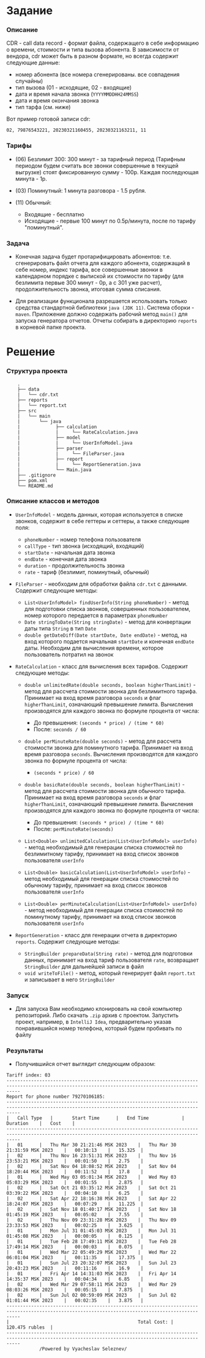 # Задание

### Описание

CDR - сall data record - формат файла, содержащего в себе информацию о времени, стоимости и типа вызова абонента.
В зависимости от вендора, cdr может быть в разном формате, но всегда содержит следующие данные:
- номер абонента (все номера сгенерированы. все совпадения случайны)
- тип вызова (01 - исходящие, 02 - входящие)
- дата и время начала звонка (`YYYYMMDDHH24MMSS`)
- дата и время окончания звонка
- тип тарфа (см. ниже)

Вот пример готовой записи cdr:

`02, 79876543221, 20230321160455, 20230321163211, 11`

### Тарифы

- (06) Безлимит 300: 300 минут - за тарифный период (Тарифным периодом будем считать все звонки совершенные в текущей
выгрузке) стоят фиксированную сумму - 100р. Каждая последующая минута - 1р. 

- (03) Поминутный: 1 минута разговора - 1.5 рубля. 

- (11) Обычный:
    - Входящие - бесплатно
    - Исходящие - первые 100 минут по 0.5р/минута, после по тарифу "поминутный".

### Задача

- Конечная задача будет протарифицировать абонентов: т.е. сгенерировать файл отчета для каждого абонента, содержащий в
себе номер, индекс тарифа, все совершенные звонки в календарном порядке с выпиской их стоимости по тарифу (для безлимита
первые 300 минут - 0р, а с 301 уже расчет), продолжительность звонка, итоговая сумма списания. 

- Для реализации функционала разрешается использовать только средства стандартной библиотеки `java (JDK 11)`. Система
сборки - `maven`. Приложение должно содержать рабочий метод `main()` для запуска генератора отчетов. Отчеты собирать в
директорию `reports` в корневой папке проекта.

# Решение

### Структура проекта

```
    .
    ├── data
    |   └── cdr.txt
    ├── reports
    |   └── report.txt
    ├── src
    |   └── main
    |       └── java
    |             ├── calculation
    |             |     └── RateCalculation.java
    |             ├── model
    |             |     └── UserInfoModel.java
    |             ├── parser
    |             |     └── FileParser.java
    |             ├── report
    |             |     └── ReportGeneration.java
    |             └── Main.java
    ├── .gitignore
    ├── pom.xml
    └── README.md
```

### Описание классов и методов

- `UserInfoModel` - модель данных, которая используется в списке звонков, содержит в себе геттеры и сеттеры, а также
следующие поля:
    - `phoneNumber` - номер телефона пользователя
    - `callType` - тип звонка (исходящий, входящий)
    - `startDate` - начальная дата звонка
    - `endDate` - конечная дата звонка
    - `duration` - продолжительность звонка
    - `rate` - тариф (безлимит, поминутный, обычный)


- `FileParser` - необходим для обработки файла `cdr.txt` с данными. Содержит следующие методы:
    - `List<UserInfoModel> findUserInfo(String phoneNumber)` - метод для подготовки списка звонков, совершенных
    пользователем, номер которого передается в параметрах `phoneNumber`
    - `Date stringToDate(String stringDate)` - метод для конвертации даты типа `String` в тип `Date`
    - `double getDateDiff(Date startDate, Date endDate)` - метод, на вход которого подается начальная `startDate`
    и конечная `endDate` даты. Необходим для вычисления времени, которое пользователь потратил на звонок


- `RateCalculation` - класс для вычисления всех тарифов. Содержит следующие методы:
    - `double unlimitedRate(double seconds, boolean higherThanLimit)` - метод для рассчета стоимости звонка для безлимитного
    тарифа. Принимает на вход время разговора `seconds` и флаг `higherThanLimit`, означающий превышение лимита.
    Вычисления производятся для каждого звонка по формуле процента от числа:
        - До превышения: `(seconds * price) / (time * 60)`
        - После: `seconds / 60`

    - `double perMinuteRate(double seconds)` - метод для рассчета стоимости звонка для поминутного тарифа. Принимает
    на вход время разговора `seconds`. Вычисления производятся для каждого звонка по формуле процента от числа:
        - `(seconds * price) / 60`

    - `double basicRate(double seconds, boolean higherThanLimit)` - метод для рассчета стоимости звонка для обычного
    тарифа. Принимает на вход время разговора `seconds` и флаг `higherThanLimit`, означающий превышение лимита.
    Вычисления производятся для каждого звонка по формуле процента от числа:
        - До превышения: `(seconds * price) / (time * 60)`
        - После: `perMinuteRate(seconds)`
    
    - `List<Double> unlimitedCalculation(List<UserInfoModel> userInfo)` - метод необходимый для генерации списка стоимостей
    по безлимитному тарифу, принимает на вход список звонков пользователя `userInfo`
    
    - `List<Double> basicCalculation(List<UserInfoModel> userInfo)` - метод необходимый для генерации списка стоимостей
    по обычному тарифу, принимает на вход список звонков пользователя `userInfo`
    
    - `List<Double> perMinuteCalculation(List<UserInfoModel> userInfo)` - метод необходимый для генерации списка стоимостей
    по поминутному тарифу, принимает на вход список звонков пользователя `userInfo`


- `ReportGeneration` - класс для генерации отчета в директорию `reports`. Содержит следующие методы:
    - `StringBuilder prepareData(String rate)` - метод для подготовки данных, принимает на вход тариф пользователя `rate`,
    возвращает `StringBuilder` для дальнейшей записи в файл
    - `void writeToFile()` - метод, который генерирует файл `report.txt` и записывает в него `StringBuilder`

### Запуск

- Для запуска Вам необходимо клонировать на свой компьютер репозиторий. Либо скачать `.zip` архив с проектом.
Запустить проект, например, в `IntelliJ Idea`, предварительно указав понравившийся номер телефона, который будем пробивать
по файлу

### Результаты

- Получившийся отчет выглядит следующим образом:

```
Tariff index: 03
-------------------------------------------------------------------------------------------------------------------------------------------------
Report for phone number 79270106185:
-------------------------------------------------------------------------------------------------------------------------------------------------
|	Call Type	|		Start Time		|	End Time			|	Duration	|	Cost	|
-------------------------------------------------------------------------------------------------------------------------------------------------
|	01		|	Thu Mar 30 21:21:46 MSK 2023	|	Thu Mar 30 21:31:59 MSK 2023	|	00:10:13	|	15.325	|
|	02		|	Thu Nov 16 23:51:31 MSK 2023	|	Thu Nov 16 23:53:21 MSK 2023	|	00:01:50	|	2.75	|
|	02		|	Sat Nov 04 18:08:52 MSK 2023	|	Sat Nov 04 18:20:44 MSK 2023	|	00:11:52	|	17.8	|
|	01		|	Wed May 03 05:01:34 MSK 2023	|	Wed May 03 05:03:29 MSK 2023	|	00:01:55	|	2.875	|
|	02		|	Sat Oct 21 03:35:12 MSK 2023	|	Sat Oct 21 03:39:22 MSK 2023	|	00:04:10	|	6.25	|
|	02		|	Sat Apr 22 18:16:38 MSK 2023	|	Sat Apr 22 18:24:07 MSK 2023	|	00:07:29	|	11.225	|
|	02		|	Sat Nov 18 01:40:17 MSK 2023	|	Sat Nov 18 01:45:19 MSK 2023	|	00:05:02	|	7.55	|
|	02		|	Thu Nov 09 23:31:28 MSK 2023	|	Thu Nov 09 23:33:53 MSK 2023	|	00:02:25	|	3.625	|
|	01		|	Mon Jul 31 01:45:03 MSK 2023	|	Mon Jul 31 01:45:08 MSK 2023	|	00:00:05	|	0.125	|
|	01		|	Tue Feb 28 17:49:11 MSK 2023	|	Tue Feb 28 17:49:14 MSK 2023	|	00:00:03	|	0.075	|
|	01		|	Wed Mar 22 05:49:29 MSK 2023	|	Wed Mar 22 06:01:04 MSK 2023	|	00:11:35	|	17.375	|
|	01		|	Sun Jul 23 20:32:07 MSK 2023	|	Sun Jul 23 20:43:23 MSK 2023	|	00:11:16	|	16.9	|
|	01		|	Fri Apr 14 14:31:03 MSK 2023	|	Fri Apr 14 14:35:37 MSK 2023	|	00:04:34	|	6.85	|
|	02		|	Wed Mar 29 07:58:11 MSK 2023	|	Wed Mar 29 08:03:26 MSK 2023	|	00:05:15	|	7.875	|
|	02		|	Sun Jul 02 00:59:09 MSK 2023	|	Sun Jul 02 01:01:44 MSK 2023	|	00:02:35	|	3.875	|
-------------------------------------------------------------------------------------------------------------------------------------------------
|											    Total Cost: |			120.475 rubles 	|
-------------------------------------------------------------------------------------------------------------------------------------------------
			/Powered by Vyacheslav Seleznev/
```
